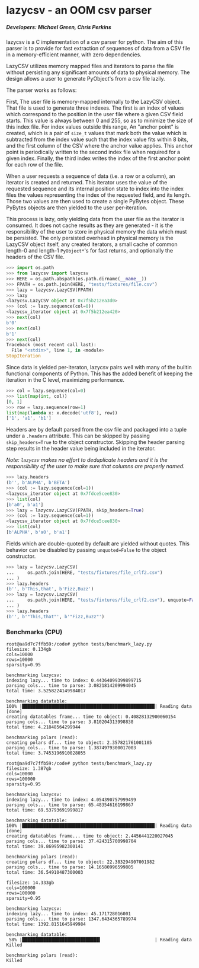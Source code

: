# lazycsv - an OOM csv parser

##### Developers: Michael Green, Chris Perkins

lazycsv is a C implementation of a csv parser for python. The aim of this
parser is to provide for fast extraction of sequences of data from a CSV file
in a memory-efficient manner, with zero dependencies.

LazyCSV utilizes memory mapped files and iterators to parse the file without
persisting any significant amounts of data to physical memory. The design
allows a user to generate PyObject's from a csv file lazily.

The parser works as follows:

First, The user file is memory-mapped internally to the LazyCSV object. That
file is used to generate three indexes. The first is an index of values which
correspond to the position in the user file where a given CSV field starts.
This value is always between 0 and 255, so as to minimize the size of this
index file. For index values outside this range, An "anchor point" is created,
which is a pair of `size_t` values that mark both the value which is subtracted
from the index value such that the index value fits within 8 bits, and the
first column of the CSV where the anchor value applies. This anchor point is
periodically written to the second index file when required for a given index.
Finally, the third index writes the index of the first anchor point for each
row of the file.

When a user requests a sequence of data (i.e. a row or a column), an iterator
is created and returned. This iterator uses the value of the requested sequence
and its internal position state to index into the index files the values
representing the index of the requested field, and its length. Those two values
are then used to create a single PyBytes object. These PyBytes objects are then
yielded to the user per-iteration.

This process is lazy, only yielding data from the user file as the iterator is
consumed. It does not cache results as they are generated - it is the
responsibility of the user to store in physical memory the data which must be
persisted. The only persisted overhead in physical memory is the LazyCSV object
itself, any created iterators, a small cache of common length-0 and length-1
`PyObject*`'s for fast returns, and optionally the headers of the CSV file.

```python
>>> import os.path
>>> from lazycsv import lazycsv
>>> HERE = os.path.abspath(os.path.dirname(__name__))
>>> FPATH = os.path.join(HERE, "tests/fixtures/file.csv")
>>> lazy = lazycsv.LazyCSV(FPATH)
>>> lazy
<lazycsv.LazyCSV object at 0x7f5b212ea3d0>
>>> (col := lazy.sequence(col=0))
<lazycsv_iterator object at 0x7f5b212ea420>
>>> next(col)
b'0'
>>> next(col)
b'1'
>>> next(col)
Traceback (most recent call last):
  File "<stdin>", line 1, in <module>
StopIteration
```

Since data is yielded per-iteraton, lazycsv pairs well with many of the builtin
functional components of Python. This has the added benefit of keeping the
iteration in the C level, maximizing performance.

```python
>>> col = lazy.sequence(col=0)
>>> list(map(int, col))
[0, 1]
>>> row = lazy.sequence(row=1)
list(map(lambda x: x.decode('utf8'), row))
['1', 'a1', 'b1']
```

Headers are by default parsed from the csv file and packaged into a tuple under
a `.headers` attribute. This can be skipped by passing `skip_headers=True` to
the object constructor. Skipping the header parsing step results in the header
value being included in the iterator.

*Note: `lazycsv` makes no effort to deduplicate headers and it is the
responsibility of the user to make sure that columns are properly named.*

```python
>>> lazy.headers
(b'', b'ALPHA', b'BETA')
>>> (col := lazy.sequence(col=1))
<lazycsv_iterator object at 0x7fdce5cee830>
>>> list(col)
[b'a0', b'a1']
>>> lazy = lazycsv.LazyCSV(FPATH, skip_headers=True)
>>> (col := lazy.sequence(col=1))
<lazycsv_iterator object at 0x7fdce5cee830>
>>> list(col)
[b'ALPHA', b'a0', b'a1']
```

Fields which are double-quoted by default are yielded without quotes. This
behavior can be disabled by passing `unquoted=False` to the object constructor.

```python
>>> lazy = lazycsv.LazyCSV(
...     os.path.join(HERE, "tests/fixtures/file_crlf2.csv")
... )
>>> lazy.headers
(b'', b'This,that', b'Fizz,Buzz')
>>> lazy = lazycsv.LazyCSV(
...     os.path.join(HERE, "tests/fixtures/file_crlf2.csv"), unquote=False
... )
>>> lazy.headers
(b'', b'"This,that"', b'"Fizz,Buzz"')
```

### Benchmarks (CPU)

```
root@aa9d7c7ffb59:/code# python tests/benchmark_lazy.py
filesize: 0.134gb
cols=10000
rows=10000
sparsity=0.95

benchmarking lazycsv:
indexing lazy... time to index: 0.44364099399899715
parsing cols... time to parse: 3.0821814209994045
total time: 3.5258224149984017

benchmarking datatable:
100% |██████████████████████████████████████████████████| Reading data [done]
creating datatables frame... time to object: 0.40828132900060154
parsing cols... time to parse: 3.810204313998838
total time: 4.21848564299944

benchmarking polars (read):
creating polars df... time to object: 2.357821761001105
parsing cols... time to parse: 1.3874979300017003
total time: 3.7453196910028055
```

```
root@aa9d7c7ffb59:/code# python tests/benchmark_lazy.py
filesize: 1.387gb
cols=10000
rows=100000
sparsity=0.95

benchmarking lazycsv:
indexing lazy... time to index: 4.054390757999499
parsing cols... time to parse: 65.48354616199867
total time: 69.53793691999817

benchmarking datatable:
100% |██████████████████████████████████████████████████| Reading data [done]
creating datatables frame... time to object: 2.4456441220027045
parsing cols... time to parse: 37.424315700998704
total time: 39.86995982300141

benchmarking polars (read):
creating polars df... time to object: 22.383294907001982
parsing cols... time to parse: 14.16580996599805
total time: 36.54910487300003
```

```
filesize: 14.333gb
cols=100000
rows=100000
sparsity=0.95

benchmarking lazycsv:
indexing lazy... time to index: 45.171728016001
parsing cols... time to parse: 1347.6434365789974
total time: 1392.8151645949984

benchmarking datatable:
 58% |█████████████████████████████▍                    | Reading data Killed

benchmarking polars (read):
Killed
```
